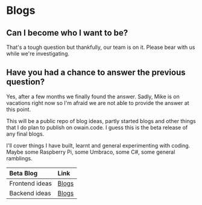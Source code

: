 # Blogs

## Can I become who I want to be?

That's a tough question but thankfully, our team is on it. Please bear with us while we're investigating.

## Have you had a chance to answer the previous question?

Yes, after a few months we finally found the answer. Sadly, Mike is on vacations right now so I'm afraid we are not able to provide the answer at this point.

This will be a public repo of blog ideas, partly started blogs and other things that I do plan to publish on owain.code. I guess this is the beta release of any final blogs.

I'll cover things I have built, learnt and general experimenting with coding. Maybe some Raspberry Pi, some Umbraco, some C\#, some general ramblings.

| Beta Blog | Link |
| :--- | :--- |
| Frontend ideas | [Blogs](https://github.com/OwainWilliams/Blogs/tree/980183e65097ba9a20ccca4d7f9870bc0c4beb58/FrontEnd/README.md) |
| Backend ideas | [Blogs](https://github.com/OwainWilliams/Blogs/tree/980183e65097ba9a20ccca4d7f9870bc0c4beb58/Backend/README.md) |

